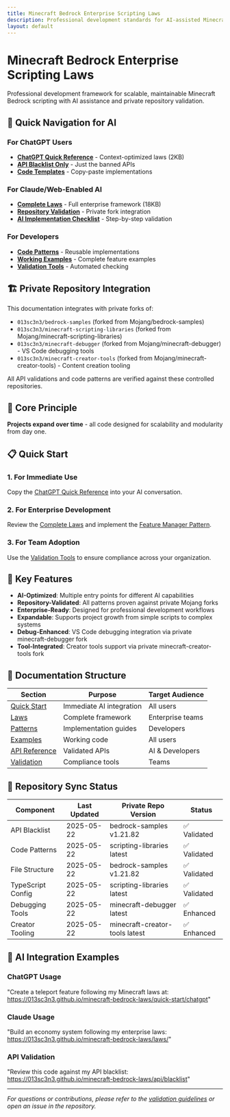 ```yaml
---
title: Minecraft Bedrock Enterprise Scripting Laws
description: Professional development standards for AI-assisted Minecraft Bedrock scripting
layout: default
---
```


# Minecraft Bedrock Enterprise Scripting Laws

Professional development framework for scalable, maintainable Minecraft Bedrock scripting with AI assistance and private repository validation.

## 🤖 Quick Navigation for AI

### For ChatGPT Users
- [**ChatGPT Quick Reference**](quick-start/chatgpt) - Context-optimized laws (2KB)
- [**API Blacklist Only**](api/blacklist) - Just the banned APIs
- [**Code Templates**](patterns/) - Copy-paste implementations

### For Claude/Web-Enabled AI  
- [**Complete Laws**](laws/) - Full enterprise framework (18KB)
- [**Repository Validation**](validation/) - Private fork integration
- [**AI Implementation Checklist**](validation/ai-checklist) - Step-by-step validation

### For Developers
- [**Code Patterns**](patterns/) - Reusable implementations
- [**Working Examples**](examples/) - Complete feature examples
- [**Validation Tools**](validation/compliance-check) - Automated checking

## 🏗️ Private Repository Integration

This documentation integrates with private forks of:
- `013sc3n3/bedrock-samples` (forked from Mojang/bedrock-samples)
- `013sc3n3/minecraft-scripting-libraries` (forked from Mojang/minecraft-scripting-libraries)
- `013sc3n3/minecraft-debugger` (forked from Mojang/minecraft-debugger) - VS Code debugging tools
- `013sc3n3/minecraft-creator-tools` (forked from Mojang/minecraft-creator-tools) - Content creation tooling

All API validations and code patterns are verified against these controlled repositories.

## 🎯 Core Principle

**Projects expand over time** - all code designed for scalability and modularity from day one.

## 📋 Quick Start

### 1. For Immediate Use
Copy the [ChatGPT Quick Reference](quick-start/chatgpt) into your AI conversation.

### 2. For Enterprise Development
Review the [Complete Laws](laws/) and implement the [Feature Manager Pattern](patterns/feature-manager).

### 3. For Team Adoption
Use the [Validation Tools](validation/) to ensure compliance across your organization.

## 🚀 Key Features

- **AI-Optimized**: Multiple entry points for different AI capabilities
- **Repository-Validated**: All patterns proven against private Mojang forks
- **Enterprise-Ready**: Designed for professional development workflows
- **Expandable**: Supports project growth from simple scripts to complex systems
- **Debug-Enhanced**: VS Code debugging integration via private minecraft-debugger fork
- **Tool-Integrated**: Creator tools support via private minecraft-creator-tools fork

## 📖 Documentation Structure

| Section | Purpose | Target Audience |
|---------|---------|----------------|
| [Quick Start](quick-start/) | Immediate AI integration | All users |
| [Laws](laws/) | Complete framework | Enterprise teams |
| [Patterns](patterns/) | Implementation guides | Developers |
| [Examples](examples/) | Working code | All users |
| [API Reference](api/) | Validated APIs | AI & Developers |
| [Validation](validation/) | Compliance tools | Teams |

## 🔄 Repository Sync Status

| Component | Last Updated | Private Repo Version | Status |
|-----------|--------------|---------------------|--------|
| API Blacklist | 2025-05-22 | bedrock-samples v1.21.82 | ✅ Validated |
| Code Patterns | 2025-05-22 | scripting-libraries latest | ✅ Validated |
| File Structure | 2025-05-22 | bedrock-samples v1.21.82 | ✅ Validated |
| TypeScript Config | 2025-05-22 | scripting-libraries latest | ✅ Validated |
| Debugging Tools | 2025-05-22 | minecraft-debugger latest | ✅ Enhanced |
| Creator Tooling | 2025-05-22 | minecraft-creator-tools latest | ✅ Enhanced |

## 🤖 AI Integration Examples

### ChatGPT Usage
"Create a teleport feature following my Minecraft laws at:
https://013sc3n3.github.io/minecraft-bedrock-laws/quick-start/chatgpt"

### Claude Usage
"Build an economy system following my enterprise laws:
https://013sc3n3.github.io/minecraft-bedrock-laws/laws/"

### API Validation
"Review this code against my API blacklist:
https://013sc3n3.github.io/minecraft-bedrock-laws/api/blacklist"

---

*For questions or contributions, please refer to the [validation guidelines](validation/) or open an issue in the repository.*
